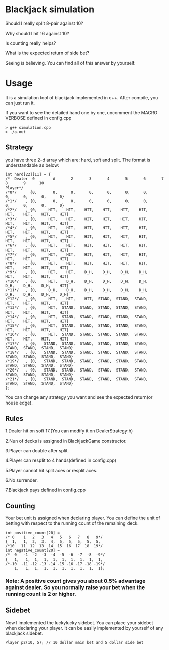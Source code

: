 # Blackjack simulation

Should I really split 8-pair against 10?

Why should I hit 16 against 10?

Is counting really helps?

What is the expected return of side bet?

Seeing is believing. You can find all of this answer by yourself.

# Usage

It is a simulation tool of blackjack implemented in c++. After compile, you can just run it.

If you want to see the detailed hand one by one, uncomment the MACRO VERBOSE defined in config.cpp
```
> g++ simulation.cpp
> ./a.out

```
## Strategy

you have three 2-d array which are: hard, soft and split. The format is understandable as below:
```
int hard[22][11] = {
/*  Dealer  0        A       2       3       4       5       6       7       8       9      10
Player*/
/*0*/      {0,       0,      0,      0,      0,      0,      0,      0,      0,      0,      0}
/*1*/    , {0,       0,      0,      0,      0,      0,      0,      0,      0,      0,      0}
/*2*/    , {0,     HIT,    HIT,    HIT,    HIT,    HIT,    HIT,    HIT,    HIT,    HIT,    HIT}
/*3*/    , {0,     HIT,    HIT,    HIT,    HIT,    HIT,    HIT,    HIT,    HIT,    HIT,    HIT}
/*4*/    , {0,     HIT,    HIT,    HIT,    HIT,    HIT,    HIT,    HIT,    HIT,    HIT,    HIT}
/*5*/    , {0,     HIT,    HIT,    HIT,    HIT,    HIT,    HIT,    HIT,    HIT,    HIT,    HIT}
/*6*/    , {0,     HIT,    HIT,    HIT,    HIT,    HIT,    HIT,    HIT,    HIT,    HIT,    HIT}
/*7*/    , {0,     HIT,    HIT,    HIT,    HIT,    HIT,    HIT,    HIT,    HIT,    HIT,    HIT}
/*8*/    , {0,     HIT,    HIT,    HIT,    HIT,    HIT,    HIT,    HIT,    HIT,    HIT,    HIT}
/*9*/    , {0,     HIT,    HIT,    D_H,    D_H,    D_H,    D_H,    HIT,    HIT,    HIT,    HIT}
/*10*/   , {0,     HIT,    D_H,    D_H,    D_H,    D_H,    D_H,    D_H,    D_H,    D_H,    HIT}
/*11*/   , {0,     D_H,    D_H,    D_H,    D_H,    D_H,    D_H,    D_H,    D_H,    D_H,    D_H}
/*12*/   , {0,     HIT,    HIT,    HIT,  STAND,  STAND,  STAND,    HIT,    HIT,    HIT,    HIT}
/*13*/   , {0,     HIT,  STAND,  STAND,  STAND,  STAND,  STAND,    HIT,    HIT,    HIT,    HIT}
/*14*/   , {0,     HIT,  STAND,  STAND,  STAND,  STAND,  STAND,    HIT,    HIT,    HIT,    HIT}
/*15*/   , {0,     HIT,  STAND,  STAND,  STAND,  STAND,  STAND,    HIT,    HIT,    HIT,    HIT}
/*16*/   , {0,     HIT,  STAND,  STAND,  STAND,  STAND,  STAND,    HIT,    HIT,    HIT,    HIT}
/*17*/   , {0,   STAND,  STAND,  STAND,  STAND,  STAND,  STAND,  STAND,  STAND,  STAND,  STAND}
/*18*/   , {0,   STAND,  STAND,  STAND,  STAND,  STAND,  STAND,  STAND,  STAND,  STAND,  STAND}
/*19*/   , {0,   STAND,  STAND,  STAND,  STAND,  STAND,  STAND,  STAND,  STAND,  STAND,  STAND}
/*20*/   , {0,   STAND,  STAND,  STAND,  STAND,  STAND,  STAND,  STAND,  STAND,  STAND,  STAND}
/*21*/   , {0,   STAND,  STAND,  STAND,  STAND,  STAND,  STAND,  STAND,  STAND,  STAND,  STAND}
};
```
You can change any strategy you want and see the expected return(or house edge).

## Rules

1.Dealer hit on soft 17.(You can modify it on DealerStrategy.h)

2.Nun of decks is assigned in BlackjackGame constructor.

3.Player can double after split.

4.Player can resplit to 4 hands(defined in config.cpp)

5.Player cannot hit split aces or resplit aces.

6.No surrender.

7.Blackjack pays defined in config.cpp

## Counting

Your bet unit is assigned when declaring player. You can define the unit of betting with respect to the running count of the remaining deck.
```
int positive_count[20] = 
/* 0    1   2   3   4   5   6   7   8   9*/
{  1,   1,  2,  3,  4,  5,  5,  5,  5,  5, 
/*10   11  12  13  14  15  16  17  18  19*/
int negative_count[20] = 
/*  0   -1  -2  -3  -4  -5  -6  -7  -8  -9*/
{   1,   1,  1,  1,  1,  1,  1,  1,  1,  1, 
/*-10  -11 -12 -13 -14 -15 -16 -17 -18 -19*/
    1,   1,  1,  1,  1,  1,  1,  1,  1,  1};
```
### Note: A positive count gives you about 0.5% advantage against dealer. So you normally raise your bet when the running count is 2 or higher.

## Sidebet 
Now I implemented the luckylucky sidebet. You can place your sidebet when declaring your player.
It can be easily implemented by yourself of any blackjack sidebet.

```
Player p2(10, 5); // 10 dollar main bet and 5 dollar side bet
```


